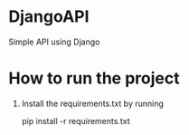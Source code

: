 # DjangoAPI

  Simple API using Django

# How to run the project
1. Install the requirements.txt by running
   
     pip install -r requirements.txt


# 
